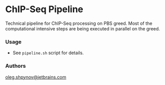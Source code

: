 # ChIP-Seq Pipeline

Technical pipeline for ChIP-Seq processing on PBS greed. 
Most of the computational intensive steps are being executed in parallel on the greed.

### Usage
* See `pipeline.sh` script for details.

### Authors
oleg.shpynov@jetbrains.com
